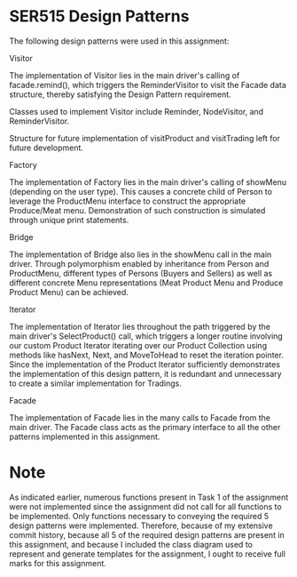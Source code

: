 # SER515 Design Patterns

The following design patterns were used in this assignment:

Visitor

The implementation of Visitor lies in the main driver's calling of facade.remind(), which triggers the ReminderVisitor to visit the Facade data structure, thereby satisfying the Design Pattern requirement.

Classes used to implement Visitor include Reminder, NodeVisitor, and ReminderVisitor.

Structure for future implementation of visitProduct and visitTrading left for future development.

Factory

The implementation of Factory lies in the main driver's calling of showMenu (depending on the user type). This causes a concrete child of Person to leverage the ProductMenu interface to construct the appropriate Produce/Meat menu. Demonstration of such construction is simulated through unique print statements.

Bridge

The implementation of Bridge also lies in the showMenu call in the main driver. Through polymorphism enabled by inheritance from Person and ProductMenu, different types of Persons (Buyers and Sellers) as well as different concrete Menu representations (Meat Product Menu and Produce Product Menu) can be achieved.

Iterator

The implementation of Iterator lies throughout the path triggered by the main driver's SelectProduct() call, which triggers a longer routine involving our custom Product Iterator iterating over our Product Collection using methods like hasNext, Next, and MoveToHead to reset the iteration pointer. Since the implementation of the Product Iterator sufficiently demonstrates the implementation of this design pattern, it is redundant and unnecessary to create a similar implementation for Tradings.

Facade

The implementation of Facade lies in the many calls to Facade from the main driver. The Facade class acts as the primary interface to all the other patterns implemented in this assignment.

# Note

As indicated earlier, numerous functions present in Task 1 of the assignment were not implemented since the assignment did not call for all functions to be implemented. Only functions necessary to conveying the required 5 design patterns were implemented. Therefore, because of my extensive commit history, because all 5 of the required design patterns are present in this assignment, and because I included the class diagram used to represent and generate templates for the assignment, I ought to receive full marks for this assignment.